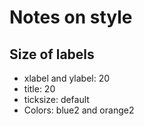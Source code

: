 # Notes on style

## Size of labels
+ xlabel and ylabel: 20
+ title: 20
+ ticksize: default
+ Colors: blue2 and orange2